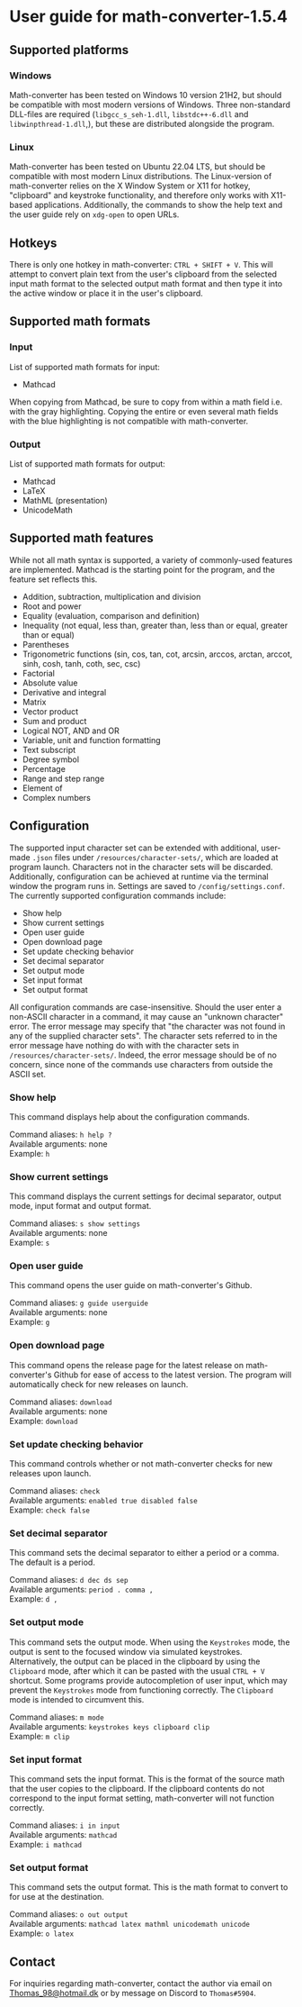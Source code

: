 # User guide for math-converter-1.5.4

## Supported platforms

### Windows

Math-converter has been tested on Windows 10 version 21H2, but should be compatible with most modern versions of Windows. Three non-standard DLL-files are required (`libgcc_s_seh-1.dll`, `libstdc++-6.dll` and `libwinpthread-1.dll`,), but these are distributed alongside the program.

### Linux

Math-converter has been tested on Ubuntu 22.04 LTS, but should be compatible with most modern Linux distributions. The Linux-version of math-converter relies on the X Window System or X11 for hotkey, "clipboard" and keystroke functionality, and therefore only works with X11-based applications. Additionally, the commands to show the help text and the user guide rely on `xdg-open` to open URLs.

## Hotkeys

There is only one hotkey in math-converter: `CTRL + SHIFT + V`. This will attempt to convert plain text from the user's clipboard from the selected input math format to the selected output math format and then type it into the active window or place it in the user's clipboard.

## Supported math formats

### Input

List of supported math formats for input:

- Mathcad

When copying from Mathcad, be sure to copy from within a math field i.e. with the gray highlighting. Copying the entire or even several math fields with the blue highlighting is not compatible with math-converter.

### Output

List of supported math formats for output:

- Mathcad
- LaTeX
- MathML (presentation)
- UnicodeMath

## Supported math features

While not all math syntax is supported, a variety of commonly-used features are implemented. Mathcad is the starting point for the program, and the feature set reflects this.

- Addition, subtraction, multiplication and division
- Root and power
- Equality (evaluation, comparison and definition)
- Inequality (not equal, less than, greater than, less than or equal, greater than or equal)
- Parentheses
- Trigonometric functions (sin, cos, tan, cot, arcsin, arccos, arctan, arccot, sinh, cosh, tanh, coth, sec, csc)
- Factorial
- Absolute value
- Derivative and integral
- Matrix
- Vector product
- Sum and product
- Logical NOT, AND and OR
- Variable, unit and function formatting
- Text subscript
- Degree symbol
- Percentage
- Range and step range
- Element of
- Complex numbers

## Configuration

The supported input character set can be extended with additional, user-made `.json` files under `/resources/character-sets/`, which are loaded at program launch. Characters not in the character sets will be discarded. Additionally, configuration can be achieved at runtime via the terminal window the program runs in. Settings are saved to `/config/settings.conf`. The currently supported configuration commands include:

- Show help
- Show current settings
- Open user guide
- Open download page
- Set update checking behavior
- Set decimal separator
- Set output mode
- Set input format
- Set output format

All configuration commands are case-insensitive. Should the user enter a non-ASCII character in a command, it may cause an "unknown character" error. The error message may specify that "the character was not found in any of the supplied character sets". The character sets referred to in the error message have nothing do with with the character sets in `/resources/character-sets/`. Indeed, the error message should be of no concern, since none of the commands use characters from outside the ASCII set. 

### Show help

This command displays help about the configuration commands.

Command aliases: `h help ?`<br>
Available arguments: none<br>
Example: `h`

### Show current settings

This command displays the current settings for decimal separator, output mode, input format and output format.

Command aliases: `s show settings`<br>
Available arguments: none<br>
Example: `s`

### Open user guide

This command opens the user guide on math-converter's Github.

Command aliases: `g guide userguide`<br>
Available arguments: none<br>
Example: `g`

### Open download page

This command opens the release page for the latest release on math-converter's Github for ease of access to the latest version. The program will automatically check for new releases on launch.

Command aliases: `download`<br>
Available arguments: none<br>
Example: `download`

### Set update checking behavior

This command controls whether or not math-converter checks for new releases upon launch.

Command aliases: `check`<br>
Available arguments: `enabled true disabled false`<br>
Example: `check false`

### Set decimal separator

This command sets the decimal separator to either a period or a comma. The default is a period.

Command aliases: `d dec ds sep`<br>
Available arguments: `period . comma ,`<br>
Example: `d ,`

### Set output mode

This command sets the output mode. When using the `Keystrokes` mode, the output is sent to the focused window via simulated keystrokes. Alternatively, the output can be placed in the clipboard by using the `Clipboard` mode, after which it can be pasted with the usual `CTRL + V` shortcut. Some programs provide autocompletion of user input, which may prevent the `Keystrokes` mode from functioning correctly. The `Clipboard` mode is intended to circumvent this.

Command aliases: `m mode`<br>
Available arguments: `keystrokes keys clipboard clip`<br>
Example: `m clip`

### Set input format

This command sets the input format. This is the format of the source math that the user copies to the clipboard. If the clipboard contents do not correspond to the input format setting, math-converter will not function correctly. 

Command aliases: `i in input`<br>
Available arguments: `mathcad`<br>
Example: `i mathcad`

### Set output format

This command sets the output format. This is the math format to convert to for use at the destination.

Command aliases: `o out output`<br>
Available arguments: `mathcad latex mathml unicodemath unicode`<br>
Example: `o latex`

## Contact

For inquiries regarding math-converter, contact the author via email on [Thomas_98@hotmail.dk](mailto:Thomas_98@hotmail.dk) or by message on Discord to `Thomas#5904`.
